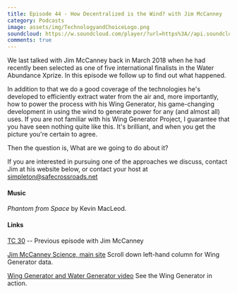 ```yaml
---
title: Episode 44 - How Decentralized is the Wind? with Jim McCanney
category: Podcasts
image: assets/img/TechnologyandChoiceLogo.png
soundcloud: https://w.soundcloud.com/player/?url=https%3A//api.soundcloud.com/tracks/563210196
comments: true
---
```



We last talked with Jim McCanney back in March 2018 when he had recently been selected as one of five international finalists in the Water Abundance Xprize. In this episode we follow up to find out what happened. 

In addition to that we do a good coverage of the technologies he's developed to efficiently extract water from the air and, more importantly, how to power the process with his Wing Generator, his game-changing development in using the wind to generate power for any (and almost all) uses. If you are not familiar with his Wing Generator Project, I guarantee that you have seen nothing quite like this. It's brilliant, and when you get the picture you're certain to agree.

Then the question is, What are we going to do about it?

If you are interested in pursuing one of the approaches we discuss, contact Jim at his website below, or contact your host at simpleton@safecrossroads.net

#### Music

*Phantom from Space* by Kevin MacLeod.

#### Links

[TC 30](https://letstalkbitcoin.com/blog/post/technology-choice-30-decentralizing-energy-for-real-plus-a-big-crypto-easter-egg-with-jim-mccanney) -- Previous episode with Jim McCanney

[Jim McCanney Science, main site](https://jmccsci.com) Scroll down left-hand column for Wing Generator data.

[Wing Generator and Water Generator video](https://www.youtube.com/watch?v=7ozm1CoXzCg) See the Wing Generator in action.


